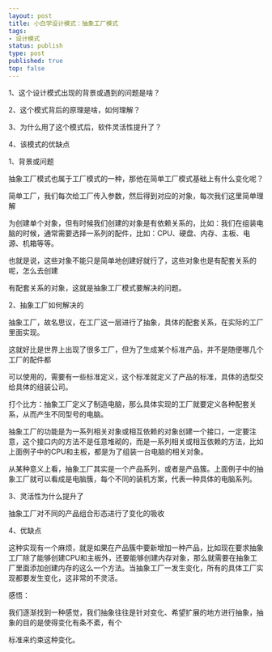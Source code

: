 ```yaml
--- 
layout: post
title: 小白学设计模式：抽象工厂模式
tags: 
- 设计模式
status: publish
type: post
published: true
top: false
---
```


1、这个设计模式出现的背景或遇到的问题是啥？

2、这个模式背后的原理是啥，如何理解？

3、为什么用了这个模式后，软件灵活性提升了？

4、该模式的优缺点


1、背景或问题

抽象工厂模式也属于工厂模式的一种，那他在简单工厂模式基础上有什么变化呢？

简单工厂，我们每次给工厂传入参数，然后得到对应的对象，每次我们这里简单理解

为创建单个对象，但有时候我们创建的对象是有依赖关系的，比如：我们在组装电脑的时候，通常需要选择一系列的配件，比如：CPU、硬盘、内存、主板、电源、机箱等等。

也就是说，这些对象不能只是简单地创建好就行了，这些对象也是有配套关系的呢，怎么去创建

有配套关系的对象，这就是抽象工厂模式要解决的问题。&nbsp;

2、抽象工厂如何解决的

抽象工厂，故名思议，在工厂这一层进行了抽象，具体的配套关系，在实际的工厂里面实现。

这就好比是世界上出现了很多工厂，但为了生成某个标准产品，并不是随便哪几个工厂的配件都

可以使用的，需要有一些标准定义，这个标准就定义了产品的标准，具体的选型交给具体的组装公司。

打个比方：抽象工厂定义了制造电脑，那么具体实现的工厂就要定义各种配套关系，从而产生不同型号的电脑。

抽象工厂的功能是为一系列相关对象或相互依赖的对象创建一个接口，一定要注意，这个接口内的方法不是任意堆砌的，而是一系列相关或相互依赖的方法，比如上面例子中的CPU和主板，都是为了组装一台电脑的相关对象。

从某种意义上看，抽象工厂其实是一个产品系列，或者是产品簇。上面例子中的抽象工厂就可以看成是电脑簇，每个不同的装机方案，代表一种具体的电脑系列。

3、灵活性为什么提升了

抽象工厂对不同的产品组合形态进行了变化的吸收

4、优缺点

这种实现有一个麻烦，就是如果在产品簇中要新增加一种产品，比如现在要求抽象工厂除了能够创建CPU和主板外，还要能够创建内存对象，那么就需要在抽象工厂里面添加创建内存的这么一个方法。当抽象工厂一发生变化，所有的具体工厂实现都要发生变化，这非常的不灵活。

感悟：

我们逐渐找到一种感觉，我们抽象往往是针对变化、希望扩展的地方进行抽象，抽象的目的是使得变化有条不紊，有个

标准来约束这种变化。

